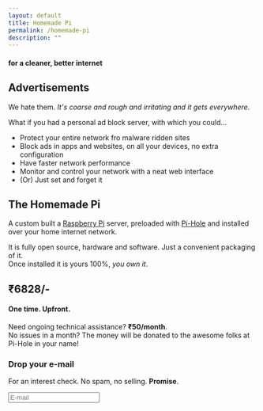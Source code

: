 ```yaml
---
layout: default
title: Homemade Pi
permalink: /homemade-pi
description: ""
---
```


#### for a cleaner, better internet

## Advertisements

We hate them. _It's coarse and rough and irritating and it gets everywhere._

What if you had a personal ad block server, with which you could...

- Protect your entire network fro malware ridden sites
- Block ads in apps and websites, on all your devices, no extra configuration
- Have faster network performance
- Monitor and control your network with a neat web interface
- (Or) Just set and forget it

## The Homemade Pi

A custom built a [Raspberry Pi](https://www.raspberrypi.org) server, preloaded with [Pi-Hole](https://pi-hole.net) and installed over your home internet network.

It is fully open source, hardware and software. Just a convenient packaging of it.  
Once installed it is yours 100%, _you own it_.

## ₹6828/-

#### One time. Upfront.

Need ongoing technical assistance? **₹50/month**.  
No issues in a month? The money will be donated to the awesome folks at Pi-Hole in your name!

### Drop your e-mail

For an interest check. No spam, no selling. **Promise**.

<form name="listform" id="listform" method="post" action="https://listmonk.knhash.in/subscription/form" class="listmonk-form">
        <input id="email" type="email" name="email" placeholder="E-mail"/>
        <input id="7a5d2" type="hidden" name="l" checked value="7a5d2277-18d3-47da-a5e9-1301335fefbb" />
</form>
